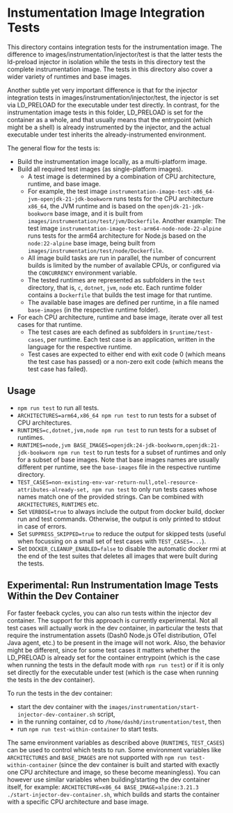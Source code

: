 Instumentation Image Integration Tests
======================================

This directory contains integration tests for the instrumentation image.
The difference to images/instrumentation/injector/test is that the latter tests the ld-preload injector in isolation
while the tests in this directory test the complete instrumentation image.
The tests in this directory also cover a wider variety of runtimes and base images.

Another subtle yet very important difference is that for the injector integration tests in
images/instrumentation/injector/test, the injector is set via LD_PRELOAD for the executable under test directly.
In contrast, for the instrumentation image tests in this folder, LD_PRELOAD is set for the container as a whole,
and that usually means that the entrypoint (which might be a shell) is already instrumented by the injector, and the
actual executable under test inherits the already-instrumented environment.

The general flow for the tests is:
* Build the instrumentation image locally, as a multi-platform image.
* Build all required test images (as single-platform images).
    * A test image is determined by a combination of CPU architecture, runtime, and base image.
    * For example, the test image `instrumentation-image-test-x86_64-jvm-openjdk-21-jdk-bookworm` runs tests for the CPU
      architecture `x86_64`, the JVM runtime and is based on the `openjdk-21-jdk-bookworm` base image, and it is built
      from `images/instrumentation/test/jvm/Dockerfile`.
      Another example: The test image `instrumentation-image-test-arm64-node-node-22-alpine` runs tests for the arm64
      architecture for Node.js based on the `node:22-alpine` base image, being built from
      `images/instrumentation/test/node/Dockerfile`.
    * All image build tasks are run in parallel, the number of concurrent builds is limited by the number of available
      CPUs, or configured via the `CONCURRENCY` environment variable.
    * The tested runtimes are represented as subfolders in the `test` directory, that is, `c`, `dotnet`, `jvm`, `node`
      etc.
      Each runtime folder contains a `Dockerfile` that builds the test image for that runtime.
    * The available base images are defined per runtime, in a file named `base-images` (in the respective runtime
      folder).
* For each CPU architecture, runtime and base image, iterate over all test cases for that runtime.
    * The test cases are each defined as subfolders in `$runtime/test-cases`, per runtime.
      Each test case is an application, written in the language for the respective runtime.
    * Test cases are expected to either end with exit code 0 (which means the test case has passed) or a non-zero exit
      code (which means the test case has failed).

Usage
-----

* `npm run test` to run all tests.
* `ARCHITECTURES=arm64,x86_64 npm run test` to run tests for a subset of CPU architectures.
* `RUNTIMES=c,dotnet,jvm,node npm run test` to run tests for a subset of runtimes.
* `RUNTIMES=node,jvm BASE_IMAGES=openjdk:24-jdk-bookworm,openjdk:21-jdk-bookworm npm run test` to run tests for a subset
  of runtimes and only for a subset of base images. Note that base images names are usually different per runtime, see
  the `base-images` file in the respective runtime directory.
* `TEST_CASES=non-existing-env-var-return-null,otel-resource-attributes-already-set, npm run test` to only run tests
  cases whose names match one of the provided strings. Can be combined with `ARCHITECTURES`, `RUNTIMES` etc.
* Set `VERBOSE=true` to always include the output from docker build, docker run and test commands. Otherwise, the output
  is only printed to stdout in case of errors.
* Set `SUPPRESS_SKIPPED=true` to reduce the output for skipped tests (useful when focussing on a small set of test cases with `TEST_CASES=...`).
* Set `DOCKER_CLEANUP_ENABLED=false` to disable the automatic docker rmi at the end of the test suites that deletes all
  images that were built during the tests.

Experimental: Run Instrumentation Image Tests Within the Dev Container
----------------------------------------------------------------------

For faster feeback cycles, you can also run tests within the injector dev container.
The support for this approach is currently experimental.
Not all test cases will actually work in the dev container, in particular the tests that require the instrumentation
assets (Dash0 Node.js OTel distribution, OTel Java agent, etc.) to be present in the image will not work.
Also, the behavior might be different, since for some test cases it matters whether the LD_PRELOAD is already set for
the container entrypoint (which is the case when running the tests in the default mode with `npm run test`) or if it
is only set directly for the executable under test (which is the case when running the tests in the dev container).

To run the tests in the dev container:
* start the dev container with the `images/instrumentation/start-injector-dev-container.sh` script,
* in the running container, cd to `/home/dash0/instrumentation/test`, then
* run `npm run test-within-container` to start tests.

The same environment variables as described above (`RUNTIMES`, `TEST_CASES`) can be used to control which tests to run.
Some environment variables like `ARCHITECTURES` and `BASE_IMAGES` are not supported with `npm run test-within-container`
(since the dev container is built and started with exactly one CPU architecture and image, so these become meaningless).
You can however use similar variables when building/starting the dev container itself, for example:
`ARCHITECTURE=x86_64 BASE_IMAGE=alpine:3.21.3 ./start-injector-dev-container.sh`, which builds and starts the container
with a specific CPU architecture and base image.
